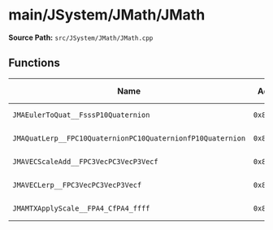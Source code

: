 # main/JSystem/JMath/JMath

**Source Path:** `src/JSystem/JMath/JMath.cpp`

## Functions

| Name | Address | Match % |
|------|---------|---------|
| `JMAEulerToQuat__FsssP10Quaternion` | `0x8044268C` | :x: (0.0%) |
| `JMAQuatLerp__FPC10QuaternionPC10QuaternionfP10Quaternion` | `0x8044275C` | :x: (0.0%) |
| `JMAVECScaleAdd__FPC3VecPC3VecP3Vecf` | `0x80442858` | :x: (0.0%) |
| `JMAVECLerp__FPC3VecPC3VecP3Vecf` | `0x8044287C` | :x: (0.0%) |
| `JMAMTXApplyScale__FPA4_CfPA4_ffff` | `0x804428A8` | :x: (0.0%) |